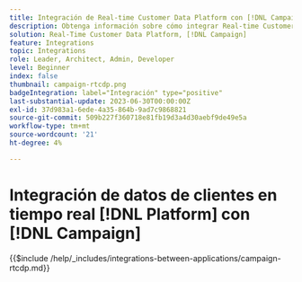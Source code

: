 ```yaml
---
title: Integración de Real-time Customer Data Platform con [!DNL Campaign]
description: Obtenga información sobre cómo integrar Real-time Customer Data Platform con [!DNL Campaign]
solution: Real-Time Customer Data Platform, [!DNL Campaign]
feature: Integrations
topic: Integrations
role: Leader, Architect, Admin, Developer
level: Beginner
index: false
thumbnail: campaign-rtcdp.png
badgeIntegration: label="Integración" type="positive"
last-substantial-update: 2023-06-30T00:00:00Z
exl-id: 37d983a1-6ede-4a35-864b-9ad7c9868821
source-git-commit: 509b227f360718e81fb19d3a4d30aebf9de49e5a
workflow-type: tm+mt
source-wordcount: '21'
ht-degree: 4%

---
```


# Integración de datos de clientes en tiempo real [!DNL Platform] con [!DNL Campaign]

{{$include /help/_includes/integrations-between-applications/campaign-rtcdp.md}}
